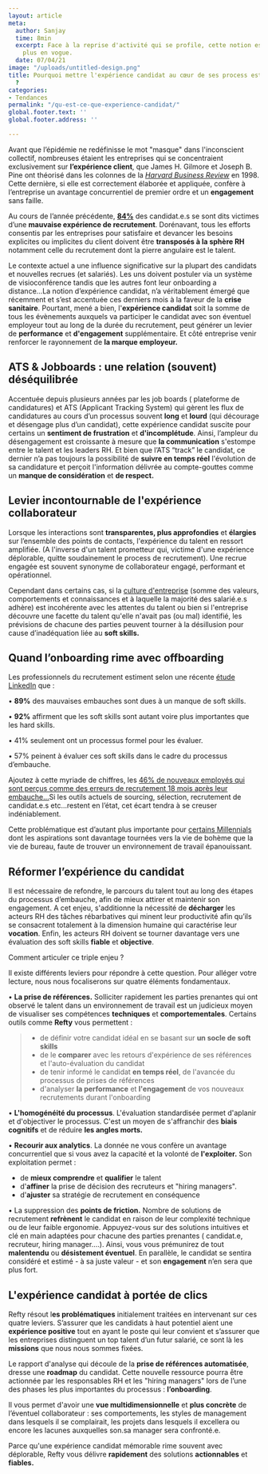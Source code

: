 ```yaml
---
layout: article
meta:
  author: Sanjay
  time: 8min
  excerpt: Face à la reprise d'activité qui se profile, cette notion est de plus en
    plus en vogue.
  date: 07/04/21
image: "/uploads/untitled-design.png"
title: Pourquoi mettre l'expérience candidat au cœur de ses process est incontournable
  ?
categories:
- Tendances
permalink: "/qu-est-ce-que-experience-candidat/"
global.footer.text: ''
global.footer.address: ''

---
```

Avant que l’épidémie ne redéfinisse le mot "masque" dans l'inconscient collectif, nombreuses étaient les entreprises qui se concentraient exclusivement sur **l’expérience client**, que James H. Gilmore et Joseph B. Pine ont théorisé dans les colonnes de la [_Harvard Business Review_](https://hbr.org/1998/07/welcome-to-the-experience-economy) en 1998. Cette dernière, si elle est correctement élaborée et appliquée, confère à l’entreprise un avantage concurrentiel de premier ordre et un **engagement** sans faille.

Au cours de l’année précédente, [**84%**](https://www.ifop.com/wp-content/uploads/2020/07/CP_YAGGO_EtudeIFOP_15072020.pdf) des candidat.e.s se sont dits victimes d’une **mauvaise expérience de recrutement**. Dorénavant, tous les efforts consentis par les entreprises pour satisfaire et devancer les besoins explicites ou implicites du client doivent être **transposés à la sphère RH** notamment celle du recrutement dont la pierre angulaire est le talent.

Le contexte actuel a une influence significative sur la plupart des candidats et nouvelles recrues (et salariés). Les uns doivent postuler via un système de visioconférence tandis que les autres font leur onboarding a distance...La notion d’expérience candidat, n’a véritablement émergé que récemment et s’est accentuée ces derniers mois à la faveur de la **crise sanitaire**. Pourtant, mené a bien, l'**expérience candidat** soit la somme de tous les évènements auxquels va participer le candidat avec son éventuel employeur tout au long de la durée du recrutement, peut générer un levier de **performance** et **d'engagement** supplémentaire. Et côté entreprise venir renforcer le rayonnement de **la marque employeur.**

## ATS & Jobboards : une relation (souvent) déséquilibrée

Accentuée depuis plusieurs années par les job boards ( plateforme de candidatures) et ATS (Applicant Tracking System) qui gèrent les flux de candidatures au cours d’un processus souvent **long** et **lourd** (qui décourage et désengage plus d’un candidat), cette expérience candidat suscite pour certains un **sentiment de frustration** et **d'incomplétude**. Ainsi, l’ampleur du désengagement est croissante à mesure que **la communication** s'estompe entre le talent et les leaders RH. Et bien que l’ATS “track” le candidat, ce dernier n’a pas toujours la possibilité de **suivre en temps réel** l'évolution de sa candidature et perçoit l'information délivrée au compte-gouttes comme un **manque de considération** et **de respect.**

## Levier incontournable de l'expérience collaborateur

Lorsque les interactions sont **transparentes, plus approfondies** et **élargies** sur l’ensemble des points de contacts, l'expérience du talent en ressort amplifiée. (A l'inverse d'un talent prometteur qui, victime d'une expérience déplorable, quitte soudainement le process de recrutement). Une recrue engagée est souvent synonyme de collaborateur engagé, performant et opérationnel.

Cependant dans certains cas, si la [culture d'entreprise](https://www.hbrfrance.fr/chroniques-experts/2020/02/29310-teletravail-comment-creer-une-culture-dentreprise-a-distance/) (somme des valeurs, comportements et connaissances et à laquelle la majorité des salarié.e.s adhère) est incohérente avec les attentes du talent ou bien si l'entreprise découvre une facette du talent qu'elle n'avait pas (ou mal) identifié, les prévisions de chacune des parties peuvent tourner à la désillusion pour cause d’inadéquation liée au **soft skills.**

## Quand l’onboarding rime avec offboarding

Les professionnels du recrutement estiment selon une récente [étude LinkedIn](https://news.linkedin.com/2019/January/linkedin-releases-2019-global-talent-trends-report) que :

• **89%** des mauvaises embauches sont dues à un manque de soft skills.

• **92%** affirment que les soft skills sont autant voire plus importantes que les hard skills.

• 41% seulement ont un processus formel pour les évaluer.

• 57% peinent à évaluer ces soft skills dans le cadre du processus d’embauche.

Ajoutez à cette myriade de chiffres, les [46% de nouveaux employés qui sont perçus comme des erreurs de recrutement 18 mois après leur embauche...](https://www.leadershipiq.com/blogs/leadershipiq/35354241-why-new-hires-fail-emotional-intelligence-vs-skills)Si les outils actuels de sourcing, sélection, recrutement de candidat.e.s etc...restent en l’état, cet écart tendra à se creuser indéniablement.

Cette problématique est d’autant plus importante pour [certains Millennials](https://www.michaelpage.fr/advice/tendances-de-march%C3%A9/s%C3%A9duire-recruter-et-fid%C3%A9liser-les-millennials-un-enjeu-majeur-pour-les) dont les aspirations sont davantage tournées vers la vie de bohème que la vie de bureau, faute de trouver un environnement de travail épanouissant.

## Réformer l’expérience du candidat

Il est nécessaire de refondre, le parcours du talent tout au long des étapes du processus d’embauche, afin de mieux attirer et maintenir  son engagement. A cet enjeu, s'additionne la nécessité de **décharger** les acteurs RH des tâches rébarbatives qui minent leur productivité afin qu’ils se consacrent totalement à la dimension humaine qui caractérise leur **vocation**. Enfin, les acteurs RH doivent se tourner davantage vers une évaluation des soft skills **fiable** et **objective**. 

Comment articuler ce triple enjeu ?

Il existe différents leviers pour répondre à cette question. Pour alléger votre lecture, nous nous focaliserons sur quatre éléments fondamentaux.

• **La prise de références.** Solliciter rapidement les parties prenantes qui ont observé le talent dans un environnement de travail est un judicieux moyen de visualiser ses compétences **techniques** et **comportementales**. Certains outils comme **Refty** vous permettent :

> * de définir votre candidat idéal en se basant sur **un socle de soft skills**
> * de le **comparer** avec les retours d'expérience de ses références et l'auto-évaluation du candidat
> * de tenir informé le candidat **en temps réel**, de l'avancée du processus de prises de références
> * d'analyser **la performance** et **l'engagement** de vos nouveaux recrutements durant l'onboarding

• **L'homogénéité du processus**. L'évaluation standardisée permet d'aplanir et d'objectiver le processus. C'est un moyen de s'affranchir des **biais cognitifs** et de réduire **les angles morts.**

• **Recourir aux analytics**. La donnée ne vous confère un avantage concurrentiel que si vous avez la capacité et la volonté de **l'exploiter.** Son exploitation permet :

* de **mieux comprendre** et **qualifier** le talent
* d'**affiner** la prise de décision des recruteurs et "hiring managers".
* d'**ajuster** sa stratégie de recrutement en conséquence

• La suppression des **points de friction.** Nombre de solutions de recrutement **refrènent** le candidat en raison de leur complexité technique ou de leur faible ergonomie. Appuyez-vous sur des solutions intuitives et clé en main adaptées pour chacune des parties prenantes ( candidat.e, recruteur, hiring manager....). Ainsi, vous vous prémunirez de tout **malentendu** ou **désistement éventuel**. En parallèle, le candidat se sentira considéré et estimé - à sa juste valeur - et son **engagement** n’en sera que plus fort.

## L'expérience candidat à portée de clics

Refty résout l**es problématiques** initialement traitées en intervenant sur ces quatre leviers. S’assurer que les candidats à haut potentiel aient une **expérience positive** tout en ayant le poste qui leur convient et s’assurer que les entreprises distinguent un top talent d’un futur salarié, ce sont là les **missions** que nous nous sommes fixées.

Le rapport d'analyse qui découle de la **prise de références automatisée**, dresse une **roadmap** du candidat. Cette nouvelle ressource pourra être actionnée par les responsables RH et les "hiring managers" lors de l’une des phases les plus importantes du processus : **l’onboarding**.

Il vous permet d'avoir une **vue multidimensionnelle** et **plus concrète** de l’éventuel collaborateur : ses comportements, les styles de management dans lesquels il se complairait, les projets dans lesquels il excellera ou encore les lacunes auxquelles son.sa manager sera confronté.e.

Parce qu'une expérience candidat mémorable rime souvent avec déplorable, Refty vous délivre **rapidement** des solutions **actionnables** et **fiables.**